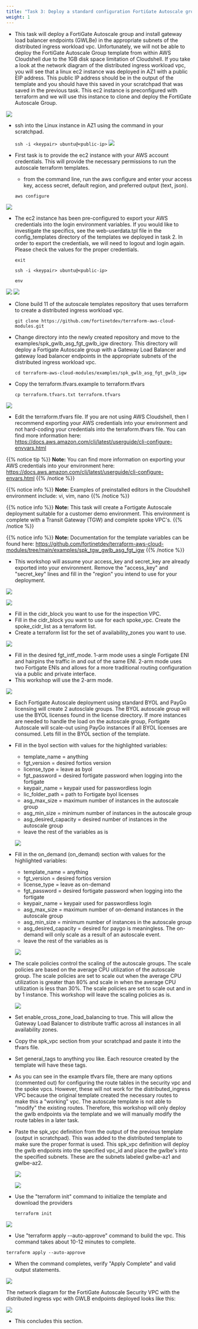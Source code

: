 ```yaml
---
title: "Task 3: Deploy a standard configuration FortiGate Autoscale group"
weight: 1
---
```


* This task will deploy a FortiGate Autoscale group and install gateway load balancer endpoints (GWLBe) in the appropriate subnets of the distributed ingress workload vpc. Unfortunately, we will not be able to deploy the FortiGate Autoscale Group template from within AWS Cloudshell due to the 1GB disk space limitation of Cloudshell. If you take a look at the network diagram of the distributed ingress workload vpc, you will see that a linux ec2 instance was deployed in AZ1 with a public EIP address. This public IP address should be in the output of the template and you should have this saved in your scratchpad that was saved in the previous task. This ec2 instance is preconfigured with terraform and we will use this instance to clone and deploy the FortiGate Autoscale Group. 

![](image-t3-0.png)

* ssh into the Linux instance in AZ1 using the command in your scratchpad.

  ``` ssh -i <keypair> ubuntu@<public-ip> ```
![](image-t3-1.png)

* First task is to provide the ec2 instance with your AWS account credentials. This will provide the necessary permissions to run the autoscale terraform templates. 
  * from the command line, run the aws configure and enter your access key, access secret, default region, and preferred output (text, json).
  
  ``` aws configure ```
  
![](image-t3-1a.png)

* The ec2 instance has been pre-configured to export your AWS credentials into the login environment variables. If you would like to investigate the specifics, see the web-userdata.tpl file in the config_templates directory of the templates we deployed in task 2. In order to export the credentials, we will need to logout and login again. Please check the values for the proper credentials.

    ``` exit ```

    ``` ssh -i <keypair> ubuntu@<public-ip> ```

    ``` env ```

![](image-t3-1b.png)
![](image-t3-1c.png)

* Clone build 11 of the autoscale templates repository that uses terraform to create a distributed ingress workload vpc.

  ``` git clone https://github.com/fortinetdev/terraform-aws-cloud-modules.git ```

* Change directory into the newly created repository and move to the examples/spk_gwlb_asg_fgt_gwlb_igw directory. This directory will deploy a Fortigate Autoscale group with a Gateway Load Balancer and gateway load balancer endpoints in the appropriate subnets of the distributed ingress workload vpc. 

  ``` cd terraform-aws-cloud-modules/examples/spk_gwlb_asg_fgt_gwlb_igw ```
  
* Copy the terraform.tfvars.example to terraform.tfvars

  ``` cp terraform.tfvars.txt terraform.tfvars ```
  
![](image-t3-2.png)

* Edit the terraform.tfvars file. If you are not using AWS Cloudshell, then I recommend exporting your AWS credentials into your environment and not hard-coding your credentials into the terraform.tfvars file. You can find more information here: https://docs.aws.amazon.com/cli/latest/userguide/cli-configure-envvars.html

{{% notice tip %}}
**Note:** You can find more information on exporting your AWS credentials into your environment here: https://docs.aws.amazon.com/cli/latest/userguide/cli-configure-envars.html
{{% /notice %}}

{{% notice info %}}
**Note:** Examples of preinstalled editors in the Cloudshell environment include: vi, vim, nano
{{% /notice %}}

{{% notice info %}}
**Note:** This task will create a Fortigate Autoscale deployment suitable for a customer demo environment. This environment is complete with a Transit Gateway (TGW) and complete spoke VPC's.
{{% /notice %}}

{{% notice info %}}
**Note:** Documentation for the template variables can be found here: https://github.com/fortinetdev/terraform-aws-cloud-modules/tree/main/examples/spk_tgw_gwlb_asg_fgt_igw
{{% /notice %}}

* This workshop will assume your access_key and secret_key are already exported into your environment. Remove the "access_key" and "secret_key" lines and fill in the "region" you intend to use for your deployment.

![](image-t3-2a.png)

![](image-t3-2b.png)

* Fill in the cidr_block you want to use for the inspection VPC. 
* Fill in the cidr_block you want to use for each spoke_vpc. Create  the spoke_cidr_list as a terraform list. 
* Create a terraform list for the set of availability_zones you want to use.

![](image-t3-3.png)

* Fill in the desired fgt_intf_mode. 1-arm mode uses a single Fortigate ENI and hairpins the traffic in and out of the same ENI. 2-arm mode uses two Fortigate ENIs and allows for a more traditional routing configuration via a public and private interface. 
* This workshop will use the 2-arm mode. 

![](image-t3-5.png)

* Each Fortigate Autoscale deployment using standard BYOL and PayGo licensing will create 2 autosclale groups. The BYOL autoscale group will use the BYOL licenses found in the license directory. If more instances are needed to handle the load on the autoscale group, Fortigate Autoscale will scale-out using PayGo instances if all BYOL licenses are consumed. Lets fill in the BYOL section of the template.
* Fill in the byol section with values for the highlighted variables:
  * template_name = anything
  * fgt_version = desired fortios version
  * license_type = leave as byol
  * fgt_password = desired fortigate password when logging into the fortigate
  * keypair_name = keypair used for passwordless login
  * lic_folder_path = path to Fortigate byol licenses
  * asg_max_size = maximum number of instances in the autoscale group
  * asg_min_size = minimum number of instances in the autoscale group
  * asg_desired_capacity = desired number of instances in the autoscale group
  * leave the rest of the variables as is
  
  ![](image-t3-6.png)

* Fill in the on_demand (on_demand) section with values for the highlighted variables:
  * template_name = anything
  * fgt_version = desired fortios version
  * license_type = leave as on-demand
  * fgt_password = desired fortigate password when logging into the fortigate
  * keypair_name = keypair used for passwordless login
  * asg_max_size = maximum number of on-demand instances in the autoscale group
  * asg_min_size = minimum number of instances in the autoscale group
  * asg_desired_capacity = desired for paygo is meaningless. The on-demand will only scale as a result of an autoscale event. 
  * leave the rest of the variables as is

  ![](image-t3-7.png)

* The scale policies control the scaling of the autoscale groups. The scale policies are based on the average CPU utilization of the autoscale group. The scale policies are set to scale out when the average CPU utilization is greater than 80% and scale in when the average CPU utilization is less than 30%. The scale policies are set to scale out and in by 1 instance. This workshop will leave the scaling policies as is.

  ![](image-t3-7a.png)

* Set enable_cross_zone_load_balancing to true. This will allow the Gateway Load Balancer to distribute traffic across all instances in all availability zones.
* Copy the spk_vpc section from your scratchpad and paste it into the tfvars file.
* Set general_tags to anything you like. Each resource created by the template will have these tags.
* As you can see in the example tfvars file, there are many options (commented out) for configuring the route tables in the security vpc and the spoke vpcs. However, these will not work for the distributed_ingress VPC because the original template created the necessary routes to make this a "working" vpc. The autoscale template is not able to "modify" the existing routes. Therefore, this workshop will only deploy the gwlb endpoints via the template and we will manually modify the route tables in a later task.
* Paste the spk_vpc definition from the output of the previous template (output in scratchpad). This was added to the distributed template to make sure the proper format is used. This spk_vpc definition will deploy the gwlb endpoints into the specified vpc_id and place the gwlbe's into the specified subnets. These are the subnets labeled gwlbe-az1 and gwlbe-az2. 

  ![](image-t3-8.png)

  ![](image-t3-9.png)

* Use the "terraform init" command to initialize the template and download the providers

  ``` terraform init ```

![](image-t3-10.png)

* Use "terraform apply --auto-approve" command to build the vpc. This command takes about 10-12 minutes to complete.

``` terraform apply --auto-approve ```

* When the command completes, verify "Apply Complete" and valid output statements.

![](image-t3-5a.png)

The network diagram for the FortiGate Autoscale Security VPC with the distributed ingress vpc with GWLB endpoints deployed looks like this:

![](image-distriuted-ingress-with-nlb.png)

* This concludes this section.



